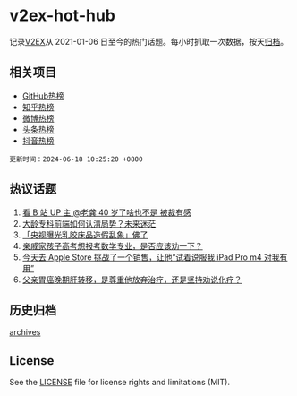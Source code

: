 # v2ex-hot-hub

 记录[V2EX](https://www.v2ex.com/)从 2021-01-06 日至今的热门话题。每小时抓取一次数据，按天[归档](archives)。
 
 ## 相关项目

- [GitHub热榜](https://github.com/it985/github-hot-hub)
- [知乎热榜](https://github.com/it985/zhihu-hot-hub)
- [微博热榜](https://github.com/it985/weibo-hot-hub)
- [头条热榜](https://github.com/it985/toutiao-hot-hub)
- [抖音热榜](https://github.com/it985/douyin-hot-hub)


 `更新时间：2024-06-18 10:25:20 +0800`

## 热议话题

1. [看 B 站 UP 主 @老龚 40 岁了啥也不是 被裁有感](https://www.v2ex.com/t/1050099)
1. [大龄专科前端如何认清局势？未来迷茫](https://www.v2ex.com/t/1050086)
1. [「央视曝光乳胶床品造假乱象」佛了](https://www.v2ex.com/t/1050097)
1. [亲戚家孩子高考想报考数学专业，是否应该劝一下？](https://www.v2ex.com/t/1050155)
1. [今天去 Apple Store 挑战了一个销售，让他“试着说服我 iPad Pro m4 对我有用”](https://www.v2ex.com/t/1050263)
1. [父亲胃癌晚期肝转移，是尊重他放弃治疗，还是坚持劝说化疗？](https://www.v2ex.com/t/1050419)

## 历史归档

[archives](archives)

## License

See the [LICENSE](LICENSE) file for license rights and limitations (MIT).
